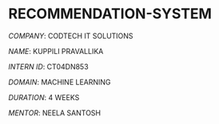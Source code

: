 # RECOMMENDATION-SYSTEM

*COMPANY*: CODTECH IT SOLUTIONS

*NAME*: KUPPILI PRAVALLIKA

*INTERN ID*: CT04DN853

*DOMAIN*: MACHINE LEARNING

*DURATION*: 4 WEEKS

*MENTOR*: NEELA SANTOSH
